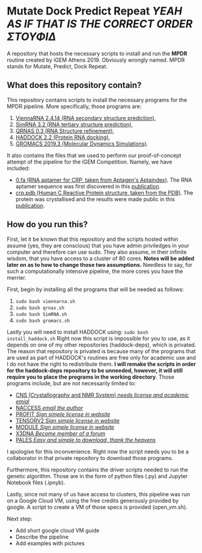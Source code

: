 # Mutate Dock Predict Repeat *YEAH AS IF THAT IS THE CORRECT ORDER ΣΤΟΥΦΙΔ*

A repository that hosts the necessary scripts to install and run the **MPDR** routine created by iGEM Athens 2019. Obviously wrongly named. MPDR stands for Mutate, Predict, Dock Repeat.

## What does this repository contain?

This repository contains scripts to install the necessary programs for the MPDR pipeline. More specifically, those programs are:
1. [ViennaRNA 2.4.14 (RNA secondary structure prediction)](https://www.tbi.univie.ac.at/RNA/),
2. [SimRNA 3.2 (RNA tertiary structure prediction)](http://genesilico.pl/software/stand-alone/simrna),
3. [QRNAS 0.3 (RNA Structure refinement)](http://genesilico.pl/software/stand-alone/qrnas),
4. [HADDOCK 2.2 (Protein RNA docking)](https://haddock.science.uu.nl/),
5. [GROMACS 2019.3 (Molecular Dynamics Simulations)](http://manual.gromacs.org/documentation/).

It also contains the files that we used to perform our proof-of-concept attempt of the pipeline for the iGEM Competition. Namely, we have included:

 * [0.fa (RNA aptamer for CRP, taken from Aptagen's Aptaindex)](https://www.aptagen.com/aptamer/454/c-reactive-protein). The RNA aptamer sequence was first discovered in this [publication](https://www.ncbi.nlm.nih.gov/pubmed/18066708).
 * [crp.pdb (Human C Reactive Protein structure, taken from the PDB)](http://www.rcsb.org/structure/3L2Y). The protein was crystallised and the results were made public in this [publication](https://onlinelibrary.wiley.com/doi/epdf/10.1002/jmr.1090?referrer_access_token=sCYf1bjtd5G3z-Fs9O5ynk4keas67K9QMdWULTWMo8NPWaA9ORSiI17d0BpvTifVHxZkwXwvCzEhmceJ7stFO0NuRjCXufzUtqKZ24G6rqaKDHgM0tCLQz3d-BVg64eRPVkHgwVozjfwmMshYhfwRw%3D%3D).

## How do you run this?

First, let it be known that this repository and the scripts hosted within assume (yes, they are conscious) that you have admin priviledges in your computer and therefore can use sudo. They also assume, in their infinite wisdom, that you have access to a cluster of 80 cores. **Notes will be added later on as to how to change those two assumptions.** Needless to say, for such a computationally intensive pipeline, the more cores you have the merrier.

First, begin by installing all the programs that will be needed as follows:
1. ` sudo bash viennarna.sh `
2. ` sudo bash qrnas.sh `
3. ` sudo bash SimRNA.sh `
4. ` sudo bash gromacs.sh `

Lastly you will need to install HADDOCK using:
` sudo bash install_haddock.sh `
Right now this script is impossible for you to use, as it depends on one of my other repositories (haddock-deps), which is privated. The reason that repository is privated is because many of the programs that are used as part of HADDOCK's routines are free only for academic use and I do not have the right to redistribute them. **I will remake the scripts in order for the haddock-deps repository to be unneeded, however, it will still require you to place the programs in the working directory**. Those programs include, but are not necessarily limited to:

* [CNS (Crystallography and NMR System) *needs license and academic emial*](https://www.mrc-lmb.cam.ac.uk/public/xtal/doc/cns/cns_1.3/main/frame.html)
* [NACCESS *email the author*](http://wolf.bms.umist.ac.uk/naccess)
* [PROFIT *Sign simple license in website*](http://www.bioinf.org.uk/software/)
* [TENSORV2 *Sign simple license in website*](http://www.ibs.fr/research/scientific-output/software/tensor/?lang=en)
* [MODULE *Sign simple license in website*](http://www.ibs.fr/research/scientific-output/software/module/?lang=en)
* [X3DNA *Become member of a forum*](http://forum.x3dna.org/site-announcements/download-instructions/)
* [PALES *Easy and simple to download, thank the heavens*](https://spin.niddk.nih.gov/bax/software/PALES/index.html)

I apologise for this inconvenience. Right now the script needs you to be a collaborator in that private repository to download those programs.

Furthermore, this repository contains the driver scripts needed to run the genetic algorithm. Those are in the form of python files (.py) and Jupyter Notebook files (.ipnyb).

Lastly, since not many of us have access to clusters, this pipeline was run on a Google Cloud VM, using the free credits generously provided by google. A script to create a VM of those specs is provided (open_vm.sh).

Next step:
* Add short google cloud VM guide
* Describe the pipeline
* Add examples with pictures
